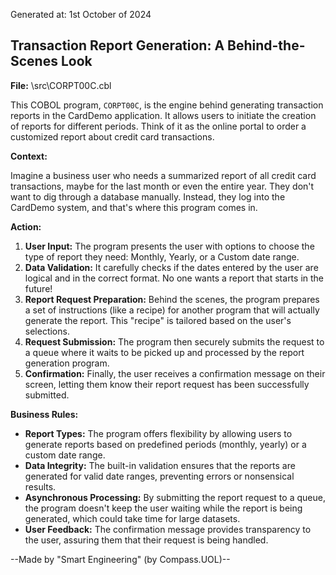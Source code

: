 Generated at: 1st October of 2024

##  Transaction Report Generation: A Behind-the-Scenes Look

**File:**  \src\CORPT00C.cbl

This COBOL program, `CORPT00C`, is the engine behind generating transaction reports in the CardDemo application. It allows users to initiate the creation of reports for different periods. Think of it as the online portal to order a customized report about credit card transactions.

**Context:**

Imagine a business user who needs a summarized report of all credit card transactions, maybe for the last month or even the entire year.  They don't want to dig through a database manually. Instead, they log into the CardDemo system, and that's where this program comes in.

**Action:**

1. **User Input:** The program presents the user with options to choose the type of report they need: Monthly, Yearly, or a Custom date range. 
2. **Data Validation:** It carefully checks if the dates entered by the user are logical and in the correct format. No one wants a report that starts in the future!
3. **Report Request Preparation:**  Behind the scenes, the program prepares a set of instructions (like a recipe) for another program that will actually generate the report. This "recipe" is tailored based on the user's selections.
4. **Request Submission:** The program then securely submits the request to a queue where it waits to be picked up and processed by the report generation program.
5. **Confirmation:**  Finally, the user receives a confirmation message on their screen, letting them know their report request has been successfully submitted. 

**Business Rules:**

* **Report Types:** The program offers flexibility by allowing users to generate reports based on predefined periods (monthly, yearly) or a custom date range.
* **Data Integrity:** The built-in validation ensures that the reports are generated for valid date ranges, preventing errors or nonsensical results.
* **Asynchronous Processing:** By submitting the report request to a queue, the program doesn't keep the user waiting while the report is being generated, which could take time for large datasets.
* **User Feedback:** The confirmation message provides transparency to the user, assuring them that their request is being handled.

--Made by "Smart Engineering" (by Compass.UOL)--